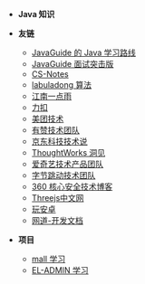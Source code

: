 
* **Java 知识**


* **友链**

  * [JavaGuide 的 Java 学习路线](https://snailclimb.gitee.io/javaguide/#/)
  * [JavaGuide 面试突击版](https://snailclimb.gitee.io/javaguide-interview/#/)
  * [CS-Notes](https://www.cyc2018.xyz/)
  * [labuladong 算法](https://github.com/labuladong/fucking-algorithm)
  * [江南一点雨](http://itboyhub.com/)
  * [力扣](https://leetcode-cn.com/problemset/all/)
  * [美团技术](https://tech.meituan.com/)
  * [有赞技术团队](https://tech.youzan.com/)
  * [京东科技技术说](https://blog.csdn.net/JDDTechTalk)
  * [ThoughtWorks 洞见](http://insights.thoughtworks.cn/)
  * [爱奇艺技术产品团队](https://blog.csdn.net/weixin_38753262?type=blog)
  * [字节跳动技术团队](https://blog.csdn.net/bytedancetech/?type=lately)
  * [360 核心安全技术博客](https://blogs.360.cn/)
  * [Threejs中文网](http://www.webgl3d.cn/)
  * [玩安卓](https://www.wanandroid.com/index)
  * [网道-开发文档](https://wangdoc.com/)

* **项目**

  * [mall 学习](http://www.macrozheng.com/#/)
  * [EL-ADMIN 学习](https://el-admin.vip/)
